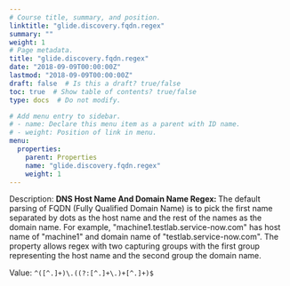 ```yaml
---
# Course title, summary, and position.
linktitle: "glide.discovery.fqdn.regex"
summary: ""
weight: 1
# Page metadata.
title: "glide.discovery.fqdn.regex"
date: "2018-09-09T00:00:00Z"
lastmod: "2018-09-09T00:00:00Z"
draft: false  # Is this a draft? true/false
toc: true  # Show table of contents? true/false
type: docs  # Do not modify.

# Add menu entry to sidebar.
# - name: Declare this menu item as a parent with ID name.
# - weight: Position of link in menu.
menu:
  properties:
    parent: Properties
    name: "glide.discovery.fqdn.regex"
    weight: 1
---
```


Description: <b>DNS Host Name And Domain Name Regex: </b> The default parsing of FQDN (Fully Qualified Domain Name) is to pick the first name separated by dots as the host name and the rest of the names as the domain name. For example, "machine1.testlab.service-now.com" has host name of "machine1" and domain name of "testlab.service-now.com". The property allows regex with two capturing groups with the first group representing the host name and the second group the domain name.


Value: `^([^.]+)\.((?:[^.]+\.)+[^.]+)$`